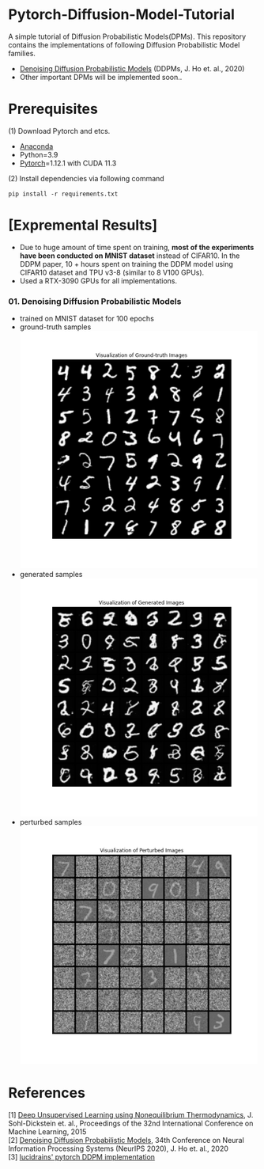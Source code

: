 # Pytorch-Diffusion-Model-Tutorial
A simple tutorial of Diffusion Probabilistic Models(DPMs). This repository contains the implementations of following Diffusion Probabilistic Model families.
* [Denoising Diffusion Probabilistic Models]((https://arxiv.org/abs/2006.11239)) (DDPMs, J. Ho et. al., 2020)
* Other important DPMs will be implemented soon..

# Prerequisites
(1) Download Pytorch and etcs.
* [Anaconda](https://www.anaconda.com/)
* Python=3.9
* [Pytorch](https://pytorch.org/)=1.12.1 with CUDA 11.3

(2) Install dependencies via following command
```
pip install -r requirements.txt
```

# [Expremental Results]
* Due to huge amount of time spent on training, **most of the experiments have been conducted on  MNIST dataset** instead of CIFAR10. In the DDPM paper, 10 + hours spent on training the DDPM model using CIFAR10 dataset and TPU v3-8 (similar to 8 V100 GPUs).
* Used a RTX-3090 GPUs for all implementations.

### 01. Denoising Diffusion Probabilistic Models
* trained on MNIST dataset for 100 epochs
* ground-truth samples <br>
![DDPM_ground_truth](./assets/DDPM_ground_truth.png)
* generated samples <br>
![DDPM_generated](./assets/DDPM_generated.png)
* perturbed samples <br>
![DDPM_perturbed](./assets/DDPM_perturbed.png)


# References

[1] [Deep Unsupervised Learning using Nonequilibrium Thermodynamics](http://proceedings.mlr.press/v37/sohl-dickstein15.pdf), J. Sohl-Dickstein et. al., Proceedings of the 32nd International Conference on Machine Learning, 2015  
[2] [Denoising Diffusion Probabilistic Models](https://arxiv.org/abs/2006.11239), 34th Conference on Neural Information Processing Systems (NeurIPS 2020), J. Ho et. al., 2020  
[3] [lucidrains' pytorch DDPM implementation](https://github.com/lucidrains/denoising-diffusion-pytorch)  




